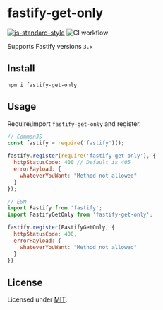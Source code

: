 # fastify-get-only

[![js-standard-style](https://img.shields.io/badge/code%20style-standard-brightgreen.svg?style=flat)](http://standardjs.com/)  ![CI workflow](https://github.com/DanieleFedeli/fastify-get-only/workflows/CI%20workflow/badge.svg)

Supports Fastify versions `3.x`

## Install
```
npm i fastify-get-only
```

## Usage
Require\Import `fastify-get-only` and register.
```js
// CommonJS
const fastify = require('fastify')();

fastify.register(require('fastify-get-only'), {
  httpStatusCode: 400 // Default is 405
  errorPayload: {
    whateverYouWant: "Method not allowed"
  }
});

// ESM
import Fastify from 'fastify';
import FastifyGetOnly from 'fastify-get-only';

fastify.register(FastifyGetOnly, {
  httpStatusCode: 400,
  errorPayload: {
    whateverYouWant: "Method not allowed"
  }
})

```

## License

Licensed under [MIT](./LICENSE).<br/>
